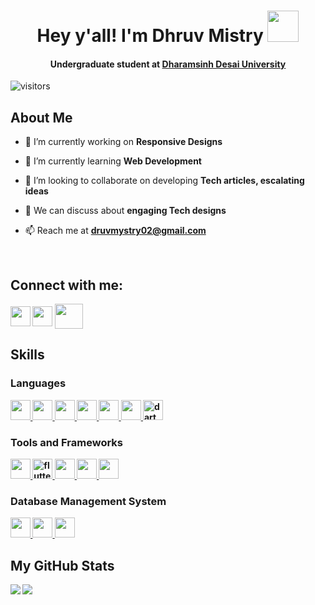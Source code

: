 <b><h1 align='center'>Hey y'all! I'm Dhruv Mistry <img src = "https://cdn-icons-png.flaticon.com/512/5906/5906160.png" width = 50px></h1>

<h4 align="center">Undergraduate student at <a href="https://www.ddu.ac.in/">Dharamsinh Desai University</a> </h4>
</b>

<p align='center'>

![visitors](https://visitor-badge.glitch.me/badge?page_id=Dhruv2406.Dhruv2406)

</p>
<h2><b> About Me </b></h2>


- 🔭 I’m currently working on <b>Responsive Designs</b>

- 🌱 I’m currently learning <b>Web Development</b>

- 👯 I’m looking to collaborate on developing <b>Tech articles, escalating ideas</b>

- 💬 We can discuss about <b>engaging Tech designs</b>

- 📫 Reach me at **druvmystry02@gmail.com**

<br>
<h2> <b>Connect with me: </h2>
<a href = 'https://www.linkedin.com/in/dhruvmistry2406'> <img width = '32px' align= 'center' src="https://raw.githubusercontent.com/rahulbanerjee26/githubAboutMeGenerator/main/icons/linked-in-alt.svg"/></a>
<a href = 'https://medium.com/@druvmystry02'> <img width = '32px' align= 'center' src="https://raw.githubusercontent.com/rahulbanerjee26/githubAboutMeGenerator/main/icons/medium.svg"/></a>
<a href = 'https://twitter.com/DhruvMi76244635'> <img width = '45px' height = '40px' align= 'center' src="https://www.freepnglogos.com/uploads/twitter-logo-png/twitter-logo-vector-png-clipart-1.png"/></a>

<br>
<h2><b> Skills </h2>
<h3><b>Languages</h3>
<a href= "https://www.w3schools.com/c" > <img width ='32px' src ='https://raw.githubusercontent.com/rahulbanerjee26/githubAboutMeGenerator/main/icons/c.svg'> </a>
<a href= "https://www.w3schools.com/CPP" > <img width ='32px' src ='https://raw.githubusercontent.com/rahulbanerjee26/githubAboutMeGenerator/main/icons/cpp.svg'> </a>
<a href= "https://developer.mozilla.org/en-US/docs/Web/CSS" > <img width ='32px' src ='https://raw.githubusercontent.com/rahulbanerjee26/githubAboutMeGenerator/main/icons/css.svg'> </a>
<a href= "https://html.com" > <img width ='32px' src ='https://raw.githubusercontent.com/rahulbanerjee26/githubAboutMeGenerator/main/icons/html.svg'> </a>
<a href= "https://www.javascript.com" > <img width ='32px' src ='https://raw.githubusercontent.com/rahulbanerjee26/githubAboutMeGenerator/main/icons/javascript.svg'> </a>
<a href= "https://www.java.com/en" > <img width ='32px' src ='https://raw.githubusercontent.com/rahulbanerjee26/githubAboutMeGenerator/main/icons/java.svg'> </a>
<a href="https://dart.dev" target="_blank"> <img src="https://upload.wikimedia.org/wikipedia/commons/thumb/7/7e/Dart-logo.png/120px-Dart-logo.png" alt="dart" width="32"/></a>
<h3><b> Tools and Frameworks </h3>
<a href= "https://www.android.com/intl/en_in" > <img width ='32px' src ='https://raw.githubusercontent.com/rahulbanerjee26/githubAboutMeGenerator/main/icons/android.svg'> </a>
</a> <a href="https://flutter.dev" target="_blank"> <img src="https://www.vectorlogo.zone/logos/flutterio/flutterio-icon.svg" alt="flutter" width="32"/>
<a href= "https://firebase.google.com" > <img width ='32px' src ='https://raw.githubusercontent.com/rahulbanerjee26/githubAboutMeGenerator/main/icons/firebase.svg'> </a>
<a href= "https://git-scm.com" > <img width ='32px' src ='https://raw.githubusercontent.com/rahulbanerjee26/githubAboutMeGenerator/main/icons/git.svg'> </a>
<a href= "https://nodejs.org/en" > <img width ='32px' src ='https://raw.githubusercontent.com/rahulbanerjee26/githubAboutMeGenerator/main/icons/nodejs.svg'> </a>
<h3><b> Database Management System </h3>
<a href= "https://www.postgresql.org" > <img width ='32px' src ='https://raw.githubusercontent.com/rahulbanerjee26/githubAboutMeGenerator/main/icons/postgresql.svg'> </a>
<a href= "https://www.mysql.com" > <img width ='32px' src ='https://raw.githubusercontent.com/rahulbanerjee26/githubAboutMeGenerator/main/icons/mysql.svg'> </a>
<a href= "https://www.mongodb.com" > <img width ='32px' src ='https://raw.githubusercontent.com/rahulbanerjee26/githubAboutMeGenerator/main/icons/mongodb.svg'> </a>

<br>
<h2><b> My GitHub Stats </h2>

<a href="https://github.com/anuraghazra/github-readme-stats">
<img align="left" src="https://github-readme-stats.vercel.app/api?username=Dhruv2406&count_private=true&show_icons=true&theme=default" />

</a>
<a href="https://github.com/anuraghazra/convoychat">
<img align="center" src="https://github-readme-stats.vercel.app/api/top-langs/?username=Dhruv2406&theme=default" />
</a>

